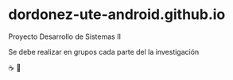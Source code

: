 # dordonez-ute-android.github.io
Proyecto Desarrollo de Sistemas II

Se debe realizar en grupos cada parte del la investigación

:coffee: :pizza:

